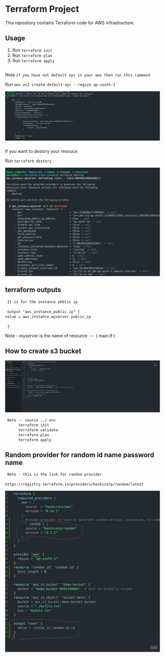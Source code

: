 # Terraform Project

This repository contains Terraform code for AWS infrastructure.

## Usage
1. Run `terraform init`
2. Run `terraform plan`
3. Run `terraform apply`

##

  Note ` if you have not default vpc in your aws then run this cammond `

  Run ` aws ec2 create-default-vpc --region ap-south-1 `

   ![alt text](<Screenshot from 2025-09-26 15-53-27.png>)

### 
  If you want to destory  your resouce 
  
  Run `terraform destory `

  ![alt text](<Screenshot from 2025-09-26 16-19-37.png>)



  ## terraform outputs 

     It is for the instance phblic ip 

     output "aws_instance_public_ip" {
    value = aws_instance.myserver.public_ip
  
     }

Note - myserver is the name of resource   ---   ( main.tf )






 ## How to create s3 bucket 


![alt text](<Screenshot from 2025-09-29 16-21-24.png>)

     Note -- source ../.env 
          terraform init 
          terraform validate 
          terraform plan 
          terraform apply   


## Random provider for random id name password name   

     Note - this is the link for random provider

    https://registry.terraform.io/providers/hashicorp/random/latest    


  ![alt text](image.png)